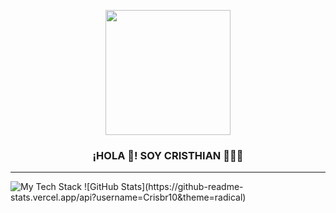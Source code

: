 <p align="center" width="300">
   <img align="center" width="200" src="https://user-images.githubusercontent.com/120913427/229366680-034ead22-3abe-40d0-a74c-0cf48043dee5.png" />
   <h3 align="center">¡HOLA 👋! SOY CRISTHIAN 👨🏻‍💻</h3>
</p>
<hr>
<img src="https://github-readme-tech-stack.vercel.app/api/cards?borderRadius=5.3&showBorder=false&lineCount=2&theme=facebook&gap=11&hideBg=true&line1=html5,html,ff0505;css3,css,0335fc;bootstrap,bootstrap,c800ff;&line2=javascript,javascript,fbff00;git,git,ff8800;github,github,ffffff;" alt="My Tech Stack" />
![GitHub Stats](https://github-readme-stats.vercel.app/api?username=Crisbr10&theme=radical)
